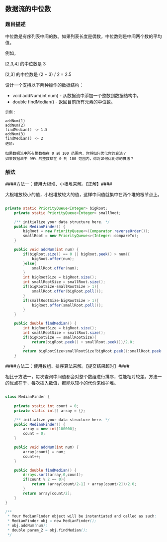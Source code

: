 ## 数据流的中位数
### 题目描述

中位数是有序列表中间的数。如果列表长度是偶数，中位数则是中间两个数的平均值。

例如，

[2,3,4] 的中位数是 3

[2,3] 的中位数是 (2 + 3) / 2 = 2.5

设计一个支持以下两种操作的数据结构：

- void addNum(int num) - 从数据流中添加一个整数到数据结构中。
- double findMedian() - 返回目前所有元素的中位数。

```
示例：

addNum(1)
addNum(2)
findMedian() -> 1.5
addNum(3) 
findMedian() -> 2
进阶:

如果数据流中所有整数都在 0 到 100 范围内，你将如何优化你的算法？
如果数据流中 99% 的整数都在 0 到 100 范围内，你将如何优化你的算法？

```

### 解法

####方法一：使用大根堆、小根堆来解。【正解】####

大根堆放较小的值，小根堆放较大的值，这样中间值就集中在两个堆的根节点上。

```java

private static PriorityQueue<Integer> bigRoot;
    private static PriorityQueue<Integer> smallRoot;

    /** initialize your data structure here. */
    public MedianFinder() {
        bigRoot = new PriorityQueue<>(Comparator.reverseOrder());
        smallRoot = new PriorityQueue<>(Integer::compareTo);
    }

    public void addNum(int num) {
        if(bigRoot.size() == 0 || bigRoot.peek() > num){
            bigRoot.offer(num);
        }else{
            smallRoot.offer(num);
        }
        int bigRootSize = bigRoot.size();
        int smallRootSize = smallRoot.size();
        if(bigRootSize-smallRootSize > 1){
            smallRoot.offer(bigRoot.poll());
        }
        if(smallRootSize-bigRootSize > 1){
            bigRoot.offer(smallRoot.poll());
        }
    }

    public double findMedian() {
        int bigRootSize = bigRoot.size();
        int smallRootSize = smallRoot.size();
        if(bigRootSize == smallRootSize){
            return(bigRoot.peek() + smallRoot.peek())/2.0;
        }
        return bigRootSize>smallRootSize?bigRoot.peek():smallRoot.peek();
    }

```


####方法二：使用数组、排序算法来解。【提交结果超时】####

相比于方法一，每次查询中间值都会对整个数组进行排序，性能相对较差。方法一的优点在于，每次插入数值，都能以较小的代价来维护堆。



```java

class MedianFinder {
    
    private static int count = 0;
    private static int[] array = {};

    /** initialize your data structure here. */
    public MedianFinder() {
        array = new int[100000];
        count = 0;
    }

    public void addNum(int num) {
        array[count] = num;
        count++;
    }

    public double findMedian() {
        Arrays.sort(array,0,count);
        if(count % 2 == 0){
            return (array[count/2-1] + array[count/2])/2.0;
        }
        return array[count/2];
    }
}

/**
 * Your MedianFinder object will be instantiated and called as such:
 * MedianFinder obj = new MedianFinder();
 * obj.addNum(num);
 * double param_2 = obj.findMedian();
 */

```
